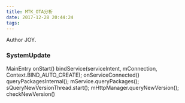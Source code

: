 ```yaml
---
title: MTK_OTA分析
date: 2017-12-28 20:44:24
tags:
---
```



Author JOY.
<!-- excerpt -->

### SystemUpdate
MainEntry
  onStart()
    bindService(serviceIntent, mConnection, Context.BIND_AUTO_CREATE);
      onServiceConnected()
        queryPackagesInternal();
          mService.queryPackages();
            sQueryNewVersionThread.start();
              mHttpManager.queryNewVersion();
                checkNewVersion()
